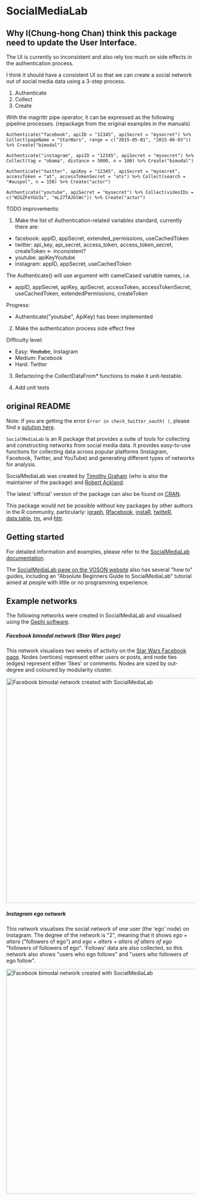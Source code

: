 # SocialMediaLab

## Why I(Chung-hong Chan) think this package need to update the User Interface.

The UI is currently so inconsistent and also rely too much on side effects in the authentication process.

I think it should have a consistent UI so that we can create a social network out of social media data using a 3-step process.

1. Authenticate
2. Collect
3. Create

With the magrittr pipe operator, it can be expressed as the following pipeline processes. (repackage from the original examples in the manuals)

```{r}
Authenticate("facebook", apiID = "12345", apiSecret = "mysecret") %>% Collect(pageName = "StarWars", range = c("2015-05-01", "2015-06-03")) %>% Create("bimodal")

Authenticate("instagram", apiID = "12345", apiSecret = "mysecret") %>% Collect(tag = "obama", distance = 5000, n = 100) %>% Create("bimodal")

Authenticate("twitter", apiKey = "12345", apiSecret = "mysecret", accessToken = "at", accessTokenSecret = "ats") %>% Collect(search = "#auspol", n = 150) %>% Create("actor")

Authenticate("youtube", apiSecret = "mysecret") %>% Collect(videoIDs = c("W2GZFeYGU3s", "mL27TAJGlWc")) %>% Create("actor")
```

TODO improvements:

1. Make the list of Authentication-related variables standard, currently there are:

* facebook: appID, appSecret, extended_permissions, useCachedToken
* twitter: api_key, api_secret, access_token, access_token_secret, createToken <- inconsistent?
* youtube: apiKeyYoutube
* instagram: appID, appSecret, useCachedToken

The Authenticate() will use argument with camelCased variable names, i.e.

* appID, appSecret, apiKey, apiSecret, accessToken, accessTokenSecret, useCachedToken, extendedPermissions, createToken

Progress: 
* Authenticate("youtube", ApiKey) has been implemented

2. Make the authentication process side effect free

Difficulty level:

* Easy: ~~Youtube~~, Instagram
* Medium: Facebook
* Hard: Twitter

3. Refactoring the CollectDataFrom* functions to make it unit-testable.

4. Add unit tests

## original README

Note: if you are getting the error `Error in check_twitter_oauth( )`, please find a [solution here](https://github.com/geoffjentry/twitteR/issues/90).

`SocialMediaLab` is an R package that provides a suite of tools for collecting and constructing networks from social media data. It provides easy-to-use functions for collecting data across popular platforms (Instagram, Facebook, Twitter, and YouTube) and generating different types of networks for analysis.

SocialMediaLab was created by [Timothy Graham](http://uq.academia.edu/TimGraham) (who is also the maintainer of the package) and [Robert Ackland](https://researchers.anu.edu.au/researchers/ackland-rj).

The latest 'official' version of the package can also be found on [CRAN](https://cran.r-project.org/web/packages/SocialMediaLab/index.html).

This package would not be possible without key packages by other authors in the R community, particularly: [igraph](https://github.com/igraph/rigraph), [Rfacebook](https://github.com/pablobarbera/Rfacebook), [instaR](https://github.com/pablobarbera/instaR), [twitteR](https://github.com/geoffjentry/twitteR), [data.table](https://github.com/Rdatatable/data.table), [tm](https://cran.r-project.org/web/packages/tm/index.html), and [httr](https://github.com/hadley/httr).

## Getting started

For detailed information and examples, please refer to the [SocialMediaLab documentation](https://github.com/voson-lab/SocialMediaLab/blob/master/SocialMediaLab.pdf).

The [SocialMediaLab page on the VOSON website](http://voson.anu.edu.au/SocialMediaLab) also has several "how to" guides, including an "Absolute Beginners Guide to SocialMediaLab" tutorial aimed at people with little or no programming experience.

## Example networks

The following networks were created in SocialMediaLab and visualised using the [Gephi software](http://gephi.github.io/).

##### Facebook bimodal network (Star Wars page)

This network visualises two weeks of activity on the [Star Wars Facebook page](https://www.facebook.com/StarWarsAUNZ/?brand_redir=169299103121699). Nodes (vertices) represent either users or posts, and node ties (edges) represent either 'likes' or comments. Nodes are sized by out-degree and coloured by modularity cluster.

<img src="http://voson.anu.edu.au//papers/ACSPRIWinter2015/Facebook_bimodal_network_socialmedialab_Star_Wars.png" alt="Facebook bimodal network created with SocialMediaLab" width="600" height="600"/>

##### Instagram ego network

This network visualises the social network of one user (the 'ego' node) on Instagram. The degree of the network is "2", meaning that it shows *ego + alters* ("followers of ego") and *ego + alters* + *alters of alters of ego* "followers of followers of ego". 'Follows' data are also collected, so this network also shows "users who ego follows" and "users who followers of ego follow".

<img src="http://voson.anu.edu.au//papers/ACSPRIWinter2015/Instagram_ego_network_socialmedialab_example.png" alt="Facebook bimodal network created with SocialMediaLab" width="600" height="600"/>

